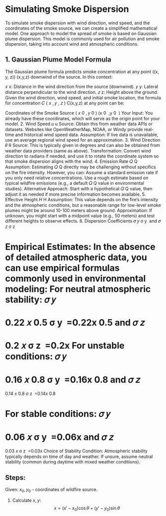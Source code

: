# Simulating Smoke Dispersion

To simulate smoke dispersion with wind direction, wind speed, and the coordinates of the smoke source, we can create a simplified mathematical model. One approach to model the spread of smoke is based on Gaussian plume dispersion. This model is commonly used for air pollution and smoke dispersion, taking into account wind and atmospheric conditions.

## 1. Gaussian Plume Model Formula

The Gaussian plume formula predicts smoke concentration at any point
\((x, y, z)\)
(x,y,z) downwind of the source. In this context:

𝑥
x: Distance in the wind direction from the source (downwind).
𝑦
y: Lateral distance perpendicular to the wind direction.
𝑧
z: Height above the ground.
Given the wind direction, wind speed, and initial smoke location, the formula for concentration
𝐶
(
𝑥
,
𝑦
,
𝑧
)
C(x,y,z) at any point can be:

Coordinates of the Smoke Source
(
𝑥
0
,
𝑦
0
)
(x
0
​
,y
0
​
)
Your Input: You already have these coordinates, which will serve as the origin point for your model. 2. Wind Speed
𝑢
u
Source: Obtain this from weather data APIs or datasets. Websites like OpenWeatherMap, NOAA, or Windy provide real-time and historical wind speed data.
Assumption: If live data is unavailable, use an average regional wind speed for an approximation. 3. Wind Direction
𝜃
θ
Source: This is typically given in degrees and can also be obtained from weather data providers (same as above).
Transformation: Convert wind direction to radians if needed, and use it to rotate the coordinate system so that smoke dispersion aligns with the wind. 4. Emission Rate
𝑄
Q
Assumption: Estimating
𝑄
Q directly may be challenging without specifics on the fire intensity. However, you can:
Assume a standard emission rate if you only need relative concentrations.
Use a rough estimate based on typical wildfire emissions (e.g., a default
𝑄
Q value in environmental studies).
Alternative Approach: Start with a hypothetical
𝑄
Q value, then adjust it as needed if more precise information becomes available. 5. Effective Height
𝐻
H
Assumption: This value depends on the fire’s intensity and the atmospheric conditions, but a reasonable range for low-level smoke plumes might be around 10-100 meters above ground.
Approximation: If unknown, you might start with a midpoint value (e.g., 50 meters) and test different heights to observe effects. 6. Dispersion Coefficients
𝜎
𝑦
σ
y
​
and
𝜎
𝑧
σ
z
​

Empirical Estimates: In the absence of detailed atmospheric data, you can use empirical formulas commonly used in environmental modeling:
For neutral atmospheric stability:
𝜎
𝑦
=
0.22
𝑥
0.5
σ
y
​
=0.22x
0.5
and
𝜎
𝑧
=
0.2
𝑥
σ
z
​
=0.2x
For unstable conditions:
𝜎
𝑦
=
0.16
𝑥
0.8
σ
y
​
=0.16x
0.8
and
𝜎
𝑧
=
0.14
𝑥
0.8
σ
z
​
=0.14x
0.8

For stable conditions:
𝜎
𝑦
=
0.06
𝑥
σ
y
​
=0.06x and
𝜎
𝑧
=
0.03
𝑥
σ
z
​
=0.03x
Choice of Stability Condition: Atmospheric stability typically depends on time of day and weather. If unsure, assume neutral stability (common during daytime with mixed weather conditions).

## Steps:

Given: $x_0, y_0$ - coordinates of wildfire source.

1. Calculate $x, y$:
   $$x = (x' - x_0) \cos\theta + (y' - y_0)\sin\theta$$
